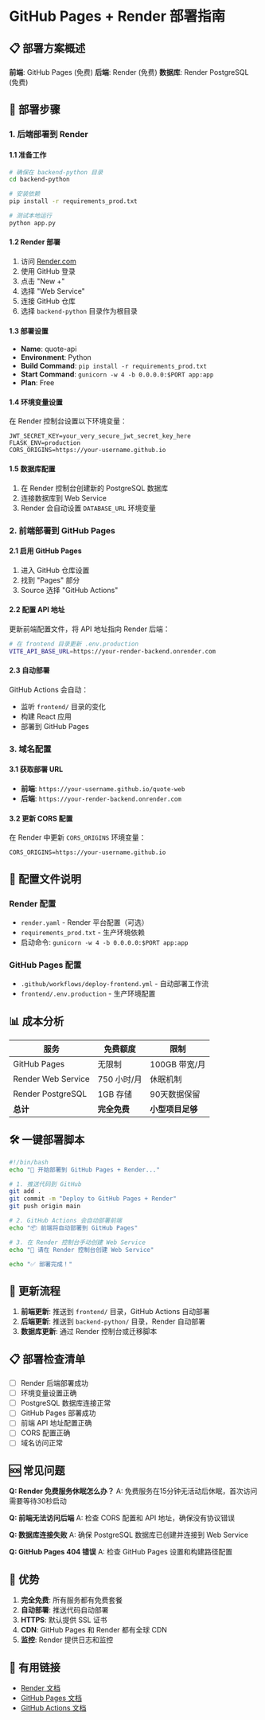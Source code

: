 # GitHub Pages + Render 部署指南

## 📋 部署方案概述

**前端**: GitHub Pages (免费)
**后端**: Render (免费)
**数据库**: Render PostgreSQL (免费)

## 🚀 部署步骤

### 1. 后端部署到 Render

#### 1.1 准备工作
```bash
# 确保在 backend-python 目录
cd backend-python

# 安装依赖
pip install -r requirements_prod.txt

# 测试本地运行
python app.py
```

#### 1.2 Render 部署
1. 访问 [Render.com](https://render.com)
2. 使用 GitHub 登录
3. 点击 "New +"
4. 选择 "Web Service"
5. 连接 GitHub 仓库
6. 选择 `backend-python` 目录作为根目录

#### 1.3 部署设置
- **Name**: quote-api
- **Environment**: Python
- **Build Command**: `pip install -r requirements_prod.txt`
- **Start Command**: `gunicorn -w 4 -b 0.0.0.0:$PORT app:app`
- **Plan**: Free

#### 1.4 环境变量设置
在 Render 控制台设置以下环境变量：
```
JWT_SECRET_KEY=your_very_secure_jwt_secret_key_here
FLASK_ENV=production
CORS_ORIGINS=https://your-username.github.io
```

#### 1.5 数据库配置
1. 在 Render 控制台创建新的 PostgreSQL 数据库
2. 连接数据库到 Web Service
3. Render 会自动设置 `DATABASE_URL` 环境变量

### 2. 前端部署到 GitHub Pages

#### 2.1 启用 GitHub Pages
1. 进入 GitHub 仓库设置
2. 找到 "Pages" 部分
3. Source 选择 "GitHub Actions"

#### 2.2 配置 API 地址
更新前端配置文件，将 API 地址指向 Render 后端：

```bash
# 在 frontend 目录更新 .env.production
VITE_API_BASE_URL=https://your-render-backend.onrender.com
```

#### 2.3 自动部署
GitHub Actions 会自动：
- 监听 `frontend/` 目录的变化
- 构建 React 应用
- 部署到 GitHub Pages

### 3. 域名配置

#### 3.1 获取部署 URL
- **前端**: `https://your-username.github.io/quote-web`
- **后端**: `https://your-render-backend.onrender.com`

#### 3.2 更新 CORS 配置
在 Render 中更新 `CORS_ORIGINS` 环境变量：
```
CORS_ORIGINS=https://your-username.github.io
```

## 🔧 配置文件说明

### Render 配置
- `render.yaml` - Render 平台配置（可选）
- `requirements_prod.txt` - 生产环境依赖
- 启动命令: `gunicorn -w 4 -b 0.0.0.0:$PORT app:app`

### GitHub Pages 配置
- `.github/workflows/deploy-frontend.yml` - 自动部署工作流
- `frontend/.env.production` - 生产环境配置

## 📊 成本分析

| 服务 | 免费额度 | 限制 |
|------|----------|------|
| GitHub Pages | 无限制 | 100GB 带宽/月 |
| Render Web Service | 750 小时/月 | 休眠机制 |
| Render PostgreSQL | 1GB 存储 | 90天数据保留 |
| **总计** | **完全免费** | **小型项目足够** |

## 🛠️ 一键部署脚本

```bash
#!/bin/bash
echo "🚀 开始部署到 GitHub Pages + Render..."

# 1. 推送代码到 GitHub
git add .
git commit -m "Deploy to GitHub Pages + Render"
git push origin main

# 2. GitHub Actions 会自动部署前端
echo "📦 前端将自动部署到 GitHub Pages"

# 3. 在 Render 控制台手动创建 Web Service
echo "🎨 请在 Render 控制台创建 Web Service"

echo "✅ 部署完成！"
```

## 🔄 更新流程

1. **前端更新**: 推送到 `frontend/` 目录，GitHub Actions 自动部署
2. **后端更新**: 推送到 `backend-python/` 目录，Render 自动部署
3. **数据库更新**: 通过 Render 控制台或迁移脚本

## 📋 部署检查清单

- [ ] Render 后端部署成功
- [ ] 环境变量设置正确
- [ ] PostgreSQL 数据库连接正常
- [ ] GitHub Pages 部署成功
- [ ] 前端 API 地址配置正确
- [ ] CORS 配置正确
- [ ] 域名访问正常

## 🆘 常见问题

**Q: Render 免费服务休眠怎么办？**
A: 免费服务在15分钟无活动后休眠，首次访问需要等待30秒启动

**Q: 前端无法访问后端**
A: 检查 CORS 配置和 API 地址，确保没有协议错误

**Q: 数据库连接失败**
A: 确保 PostgreSQL 数据库已创建并连接到 Web Service

**Q: GitHub Pages 404 错误**
A: 检查 GitHub Pages 设置和构建路径配置

## 🎯 优势

1. **完全免费**: 所有服务都有免费套餐
2. **自动部署**: 推送代码自动部署
3. **HTTPS**: 默认提供 SSL 证书
4. **CDN**: GitHub Pages 和 Render 都有全球 CDN
5. **监控**: Render 提供日志和监控

## 🔗 有用链接

- [Render 文档](https://render.com/docs)
- [GitHub Pages 文档](https://docs.github.com/en/pages)
- [GitHub Actions 文档](https://docs.github.com/en/actions)
